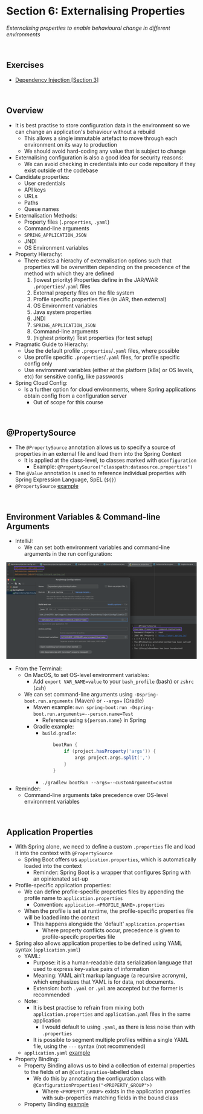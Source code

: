 # Section 6: Externalising Properties
*Externalising properties to enable behavioural change in different environments*

<br>

## Exercises
* [Dependency Injection [Section 3]](../03-dependency-injection/exercises/dependency-injection) 

<br>

## Overview
* It is best practise to store configuration data in the environment so we can change an application's behaviour without a rebuild
    * This allows a single immutable artefact to move through each environment on its way to production
    * We should avoid hard-coding any value that is subject to change
* Externalising configuration is also a good idea for security reasons:
    * We can avoid checking in credentials into our code repository if they exist outside of the codebase
* Candidate properties:
    * User credentials
    * API keys
    * URLs
    * Paths
    * Queue names
* Externalisation Methods:
    * Property files (`.properties`, `.yaml`)
    * Command-line arguments
    * `SPRING_APPLICATION_JSON`
    * JNDI
    * OS Environment variables
* Property Hierachy:
    * There exists a hierachy of externalisation options such that properties will be overwritten depending on the precedence of the method with which they are defined
        1. (lowest priority) Properties define in the JAR/WAR `.properties`/`.yaml` files
        2. External property files on the file system
        3. Profile specific properties files (in JAR, then external)
        4. OS Environment variables
        5. Java system properties
        6. JNDI
        7. `SPRING_APPLICATION_JSON`
        8. Command-line arguments
        9. (highest priority) Test properties (for test setup)
* Pragmatic Guide to Hierachy:
    * Use the default profile `.properties`/`.yaml` files, where possible
    * Use profile specific `.properties`/`.yaml` files, for profile specific config only
    * Use environment variables (either at the platform [k8s] or OS levels, etc) for sensitive config, like passwords
* Spring Cloud Config:
    * Is a further option for cloud environments, where Spring applications obtain config from a configuration server
        * Out of scope for this course

<br>

## @PropertySource
* The `@PropertySource` annotation allows us to specify a source of properties in an external file and load them into the Spring Context
    * It is applied at the class-level, to classes marked with `@Configuration`
        * Example: `@PropertySource("classpath:datasource.properties")`
* The `@Value` annotation is used to reference individual properties with Spring Expression Language, SpEL (`${}`)
* `@PropertySource` [example](../03-dependency-injection/exercises/dependency-injection/src/main/java/com/jrsmiffy/springguru/dependencyinjection/config/GreetingServiceConfig.java)

<br>

## Environment Variables & Command-line Arguments
* IntelliJ:
    * We can set both environment variables and command-line arguments in the run configuration:

<img src="./res/intellij-runtime-args.png" width="800px">

<br>

* From the Terminal:
    * On MacOS, to set OS-level environment variables:
        * Add `export VAR_NAME=value` to your `bash_profile` (bash) or `zshrc` (zsh)
    * We can set command-line arguments using `-Dspring-boot.run.arguments` (Maven) or `--args=` (Gradle)
        * Maven example: `mvn spring-boot:run -Dspring-boot.run.arguments=--person.name=Test`
            * Reference using `${person.name}` in Spring
        * Gradle example:
            * `build.gradle`:
                ```groovy
                    bootRun {
                        if (project.hasProperty('args')) {
                            args project.args.split(',')
                        }
                    }
                ```
            * `./gradlew bootRun --args=--customArgument=custom`
* Reminder:
    * Command-line arguments take precedence over OS-level environment variables

<br>

## Application Properties
* With Spring alone, we need to define a custom `.properties` file and load it into the context with `@PropertySource`
    * Spring Boot offers us `application.properties`, which is automatically loaded into the context
        * Reminder: Spring Boot is a wrapper that configures Spring with an opinionated set-up
* Profile-specific application properties:
    * We can define profile-specific properties files by appending the profile name to `application.properties`
        * Convention: `application-<PROFILE_NAME>.properties`
    * When the profile is set at runtime, the profile-specific properties file will be loaded into the context
        * This happens alongside the 'default' `application.properties` 
            * Where property conflicts occur, precedence is given to profile-specifc properties file
* Spring also allows application properties to be defined using YAML syntax (`application.yaml`)
    * YAML:
        * Purpose: it is a human-readable data serialization language that used to express key-value pairs of information
        * Meaning: YAML ain’t markup language (a recursive acronym), which emphasizes that YAML is for data, not documents. 
        * Extension: both `.yaml` or `.yml` are accepted but the former is recommended
    * Note:
        * It is best practise to refrain from mixing both `application.properties` and `application.yaml` files in the same application
            * I would default to using `.yaml`, as there is less noise than with `.properties`
        * It is possible to segment multiple profiles within a single YAML file, using the `---` syntax (not recommended)
    * `application.yaml` [example](../03-dependency-injection/exercises/dependency-injection/src/main/resources/application-local.yaml)
* Property Binding:
    * Property Binding allows us to bind a collection of external properties to the fields of an `@Configuration`-labelled class
        * We do this by annotating the configuration class with `@ConfigurationProperties("<PROPERTY_GROUP">)`
            * Where `<PROPERTY_GROUP>` exists in the application properties with sub-properties matching fields in the bound class
    * Property Binding [example](../03-dependency-injection/exercises/dependency-injection/src/main/java/com/jrsmiffy/springguru/dependencyinjection/config/DataSourceConfig.java)